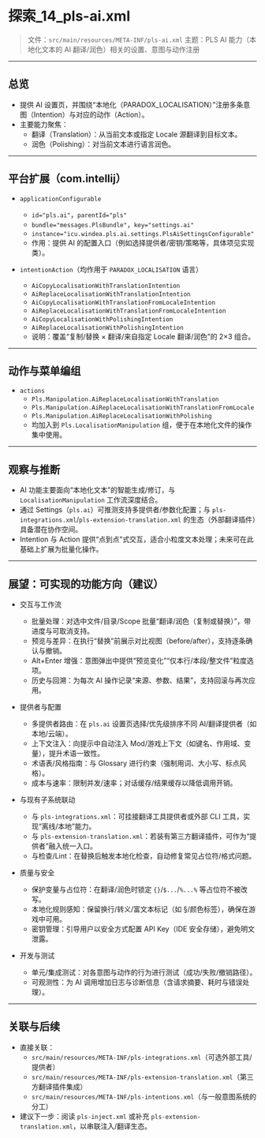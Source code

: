 # 探索_14_pls-ai.xml

> 文件：`src/main/resources/META-INF/pls-ai.xml`
> 主题：PLS AI 能力（本地化文本的 AI 翻译/润色）相关的设置、意图与动作注册

---

## 总览

- 提供 AI 设置页，并围绕“本地化（PARADOX_LOCALISATION）”注册多条意图（Intention）与对应的动作（Action）。
- 主要能力聚焦：
  - 翻译（Translation）：从当前文本或指定 Locale 源翻译到目标文本。
  - 润色（Polishing）：对当前文本进行语言润色。

---

## 平台扩展（com.intellij）

- `applicationConfigurable`
  - `id="pls.ai"`，`parentId="pls"`
  - `bundle="messages.PlsBundle"`，`key="settings.ai"`
  - `instance="icu.windea.pls.ai.settings.PlsAiSettingsConfigurable"`
  - 作用：提供 AI 的配置入口（例如选择提供者/密钥/策略等，具体项见实现类）。

- `intentionAction`（均作用于 `PARADOX_LOCALISATION` 语言）
  - `AiCopyLocalisationWithTranslationIntention`
  - `AiReplaceLocalisationWithTranslationIntention`
  - `AiCopyLocalisationWithTranslationFromLocaleIntention`
  - `AiReplaceLocalisationWithTranslationFromLocaleIntention`
  - `AiCopyLocalisationWithPolishingIntention`
  - `AiReplaceLocalisationWithPolishingIntention`
  - 说明：覆盖“复制/替换 × 翻译/来自指定 Locale 翻译/润色”的 2×3 组合。

---

## 动作与菜单编组

- `actions`
  - `Pls.Manipulation.AiReplaceLocalisationWithTranslation`
  - `Pls.Manipulation.AiReplaceLocalisationWithTranslationFromLocale`
  - `Pls.Manipulation.AiReplaceLocalisationWithPolishing`
  - 均加入到 `Pls.LocalisationManipulation` 组，便于在本地化文件的操作集中使用。

---

## 观察与推断

- AI 功能主要面向“本地化文本”的智能生成/修订，与 `LocalisationManipulation` 工作流深度结合。
- 通过 Settings（`pls.ai`）可推测支持多提供者/参数化配置；与 `pls-integrations.xml`/`pls-extension-translation.xml` 的生态（外部翻译插件）具备潜在协作空间。
- Intention 与 Action 提供“点到点”式交互，适合小粒度文本处理；未来可在此基础上扩展为批量化操作。

---

## 展望：可实现的功能方向（建议）

- 交互与工作流
  - 批量处理：对选中文件/目录/Scope 批量“翻译/润色（复制或替换）”，带进度与可取消支持。
  - 预览与差异：在执行“替换”前展示对比视图（before/after），支持逐条确认与撤销。
  - Alt+Enter 增强：意图弹出中提供“预览变化”“仅本行/本段/整文件”粒度选项。
  - 历史与回溯：为每次 AI 操作记录“来源、参数、结果”，支持回滚与再次应用。

- 提供者与配置
  - 多提供者路由：在 `pls.ai` 设置页选择/优先级排序不同 AI/翻译提供者（如本地/云端）。
  - 上下文注入：向提示中自动注入 Mod/游戏上下文（如键名、作用域、变量），提升术语一致性。
  - 术语表/风格指南：与 Glossary 进行约束（强制用词、大小写、标点风格）。
  - 成本与速率：限制并发/速率；对话缓存/结果缓存以降低调用开销。

- 与现有子系统联动
  - 与 `pls-integrations.xml`：可挂接翻译工具提供者或外部 CLI 工具，实现“离线/本地”能力。
  - 与 `pls-extension-translation.xml`：若装有第三方翻译插件，可作为“提供者”融入统一入口。
  - 与检查/Lint：在替换后触发本地化检查，自动修复常见占位符/格式问题。

- 质量与安全
  - 保护变量与占位符：在翻译/润色时锁定 `{}`/`$...`/`%...%` 等占位符不被改写。
  - 本地化规则感知：保留换行/转义/富文本标记（如 §/颜色标签），确保在游戏中可用。
  - 密钥管理：引导用户以安全方式配置 API Key（IDE 安全存储），避免明文泄露。

- 开发与测试
  - 单元/集成测试：对各意图与动作的行为进行测试（成功/失败/撤销路径）。
  - 可观测性：为 AI 调用增加日志与诊断信息（含请求摘要、耗时与错误处理）。

---

## 关联与后续

- 直接关联：
  - `src/main/resources/META-INF/pls-integrations.xml`（可选外部工具/提供者）
  - `src/main/resources/META-INF/pls-extension-translation.xml`（第三方翻译插件集成）
  - `src/main/resources/META-INF/pls-intentions.xml`（与一般意图系统的分工）
- 建议下一步：阅读 `pls-inject.xml` 或补充 `pls-extension-translation.xml`，以串联注入/翻译生态。
